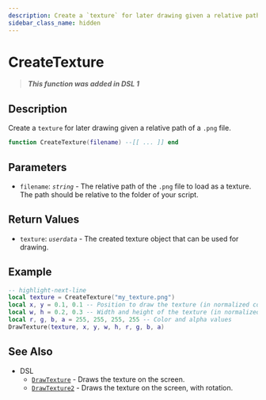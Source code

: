 ```yaml
---
description: Create a `texture` for later drawing given a relative path of a `.png` file.
sidebar_class_name: hidden
---
```


<!--
---Create a `Texture` for later drawing given a relative path of a `.png` file.
---@param name string
---@return userdata texture
 -->

# CreateTexture

> **_This function was added in DSL 1_**

## Description

Create a `texture` for later drawing given a relative path of a `.png` file.

```lua
function CreateTexture(filename) --[[ ... ]] end
```

## Parameters

- `filename`: _`string`_ - The relative path of the `.png` file to load as a texture. The path should be relative to the folder of your script.

## Return Values

- `texture`: _`userdata`_ - The created texture object that can be used for drawing.

## Example

```lua
-- highlight-next-line
local texture = CreateTexture("my_texture.png")
local x, y = 0.1, 0.1 -- Position to draw the texture (in normalized coordinates)
local w, h = 0.2, 0.3 -- Width and height of the texture (in normalized coordinates)
local r, g, b, a = 255, 255, 255, 255 -- Color and alpha values
DrawTexture(texture, x, y, w, h, r, g, b, a)
```

## See Also

- DSL
  - [`DrawTexture`](./DrawTexture) - Draws the texture on the screen.
  - [`DrawTexture2`](./DrawTexture2) - Draws the texture on the screen, with rotation.
